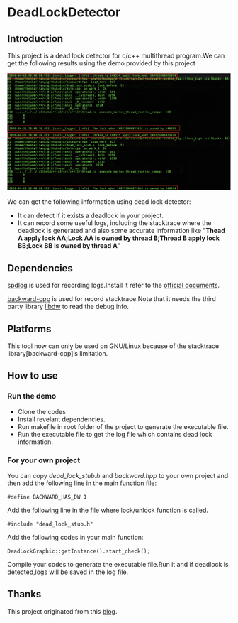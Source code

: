 # DeadLockDetector


## Introduction

This project is a dead lock detector for c/c++ multithread program.We can get the following results using the demo provided by this project :

![](https://github.com/harlanc/deadlockdetector/blob/master/stacktrace.jpg)

We can get the following information using dead lock detector:

- It can detect if it exists a deadlock in your project.
- It can record some useful logs, including the stacktrace where the deadlock is generated and also some accurate information like 
 "**Thead A apply lock AA;Lock AA is owned by thread B;Thread B apply lock BB;Lock BB is owned by thread A**"
 
## Dependencies

[spdlog](https://github.com/gabime/spdlog) is used for recording logs.Install it refer to the [official documents](https://github.com/gabime/spdlog#package-managers).

[backward-cpp](https://github.com/bombela/backward-cpp) is used for record stacktrace.Note that it needs the third party library [libdw](https://github.com/bombela/backward-cpp#libraries-to-read-the-debug-info)  to read the debug info.
 
## Platforms

This tool now can only be used on GNU/Linux because of the stacktrace library[backward-cpp]‘s limitation.
 
## How to use

### Run the demo

- Clone the codes 
- Install revelant dependencies.
- Run makefile in root folder of the project to generate the executable file.
- Run the executable file to get the log file which contains dead lock information.

### For your own project

You can copy *dead_lock_stub.h* and *backward.hpp* to your own project and then add the following line in the main function file:

    #define BACKWARD_HAS_DW 1
    
Add the following line in the file where lock/unlock function is called.

    #include "dead_lock_stub.h"
    
Add the following codes in your main function:

    DeadLockGraphic::getInstance().start_check();
    
Compile your codes to generate the executable file.Run it and if deadlock is detected,logs will be saved in the log file.



## Thanks

This project originated from this [blog](https://www.cnblogs.com/mumuxinfei/p/4365697.html).